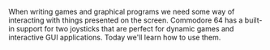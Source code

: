 When writing games and graphical programs we need some way of interacting with things presented on the screen.
Commodore 64 has a built-in support for two joysticks that are perfect for dynamic games and interactive GUI applications. Today we'll learn how to use them.